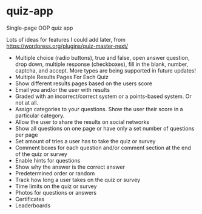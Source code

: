 # quiz-app
Single-page OOP quiz app

Lots of ideas for features I could add later, from https://wordpress.org/plugins/quiz-master-next/

- Multiple choice (radio buttons), true and false, open answer question, drop down, multiple response (checkboxes), fill in the blank, number, captcha, and accept. More types are being supported in future updates!
- Multiple Results Pages For Each Quiz
- Show different results pages based on the users score
- Email you and/or the user with results
- Graded with an incorrect/correct system or a points-based system. Or not at all.
- Assign categories to your questions. Show the user their score in a particular category.
- Allow the user to share the results on social networks
- Show all questions on one page or have only a set number of questions per page
- Set amount of tries a user has to take the quiz or survey
- Comment boxes for each question and/or comment section at the end of the quiz or survey
- Enable hints for questions
- Show why the answer is the correct answer
- Predetermined order or random
- Track how long a user takes on the quiz or survey
- Time limits on the quiz or survey
- Photos for questions or answers
- Certificates
- Leaderboards
